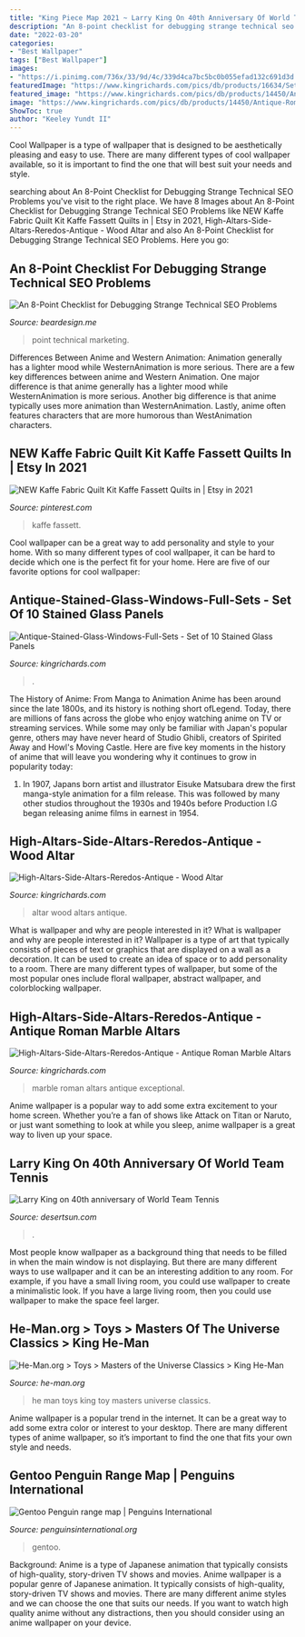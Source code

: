 ```yaml
---
title: "King Piece Map 2021 ~ Larry King On 40th Anniversary Of World Team Tennis"
description: "An 8-point checklist for debugging strange technical seo problems"
date: "2022-03-20"
categories:
- "Best Wallpaper"
tags: ["Best Wallpaper"]
images:
- "https://i.pinimg.com/736x/33/9d/4c/339d4ca7bc5bc0b055efad132c691d3d.jpg"
featuredImage: "https://www.kingrichards.com/pics/db/products/16634/Set-of-10-Stained-Glass-Panels-56450.jpg"
featured_image: "https://www.kingrichards.com/pics/db/products/14450/Antique-Roman-Marble-Altars-with-Exceptional-Details-49086-watermark.jpg"
image: "https://www.kingrichards.com/pics/db/products/14450/Antique-Roman-Marble-Altars-with-Exceptional-Details-49086-watermark.jpg"
ShowToc: true
author: "Keeley Yundt II"
---
```



Cool Wallpaper is a type of wallpaper that is designed to be aesthetically pleasing and easy to use. There are many different types of cool wallpaper available, so it is important to find the one that will best suit your needs and style.

	

		
searching about An 8-Point Checklist for Debugging Strange Technical SEO Problems you've visit to the right place. We have 8 Images about An 8-Point Checklist for Debugging Strange Technical SEO Problems like NEW Kaffe Fabric Quilt Kit Kaffe Fassett Quilts in | Etsy in 2021, High-Altars-Side-Altars-Reredos-Antique - Wood Altar and also An 8-Point Checklist for Debugging Strange Technical SEO Problems. Here you go:
		
    
## An 8-Point Checklist For Debugging Strange Technical SEO Problems

<img loading=lazy src="https://beardesign.me/media/bear-design-content-marketing-12.jpg" onerror="this.onerror=null;this.src='https://tse4.mm.bing.net/th?id=OIP.0JMgsVPYr-lRHxNR1vanwwHaE6&amp;pid=15.1';" alt="An 8-Point Checklist for Debugging Strange Technical SEO Problems">

_Source: beardesign.me_

>point technical marketing. 

	

Differences Between Anime and Western Animation: Animation generally has a lighter mood while WesternAnimation is more serious.
There are a few key differences between anime and Western Animation. One major difference is that anime generally has a lighter mood while WesternAnimation is more serious. Another big difference is that anime typically uses more animation than WesternAnimation. Lastly, anime often features characters that are more humorous than WestAnimation characters.

    
## NEW Kaffe Fabric Quilt Kit Kaffe Fassett Quilts In | Etsy In 2021

<img loading=lazy src="https://i.pinimg.com/736x/33/9d/4c/339d4ca7bc5bc0b055efad132c691d3d.jpg" onerror="this.onerror=null;this.src='https://tse4.mm.bing.net/th?id=OIP.h_6dDKGatjsro1VhfeDqrwHaJ3&amp;pid=15.1';" alt="NEW Kaffe Fabric Quilt Kit Kaffe Fassett Quilts in | Etsy in 2021">

_Source: pinterest.com_

>kaffe fassett. 

	

Cool wallpaper can be a great way to add personality and style to your home. With so many different types of cool wallpaper, it can be hard to decide which one is the perfect fit for your home. Here are five of our favorite options for cool wallpaper: 

    
## Antique-Stained-Glass-Windows-Full-Sets - Set Of 10 Stained Glass Panels

<img loading=lazy src="https://www.kingrichards.com/pics/db/products/16634/Set-of-10-Stained-Glass-Panels-56450.jpg" onerror="this.onerror=null;this.src='https://tse3.mm.bing.net/th?id=OIP.vhpkret5oGeX-pJLwJOymAHaMs&amp;pid=15.1';" alt="Antique-Stained-Glass-Windows-Full-Sets - Set of 10 Stained Glass Panels">

_Source: kingrichards.com_

>. 

	

The History of Anime: From Manga to Animation
Anime has been around since the late 1800s, and its history is nothing short ofLegend. Today, there are millions of fans across the globe who enjoy watching anime on TV or streaming services. While some may only be familiar with Japan's popular genre, others may have never heard of Studio Ghibli, creators of Spirited Away and Howl's Moving Castle. Here are five key moments in the history of anime that will leave you wondering why it continues to grow in popularity today:
1) In 1907, Japans born artist and illustrator Eisuke Matsubara drew the first manga-style animation for a film release. This was followed by many other studios throughout the 1930s and 1940s before Production I.G began releasing anime films in earnest in 1954.

    
## High-Altars-Side-Altars-Reredos-Antique - Wood Altar

<img loading=lazy src="https://www.kingrichards.com/pics/db/products/16445/Wood-Altar-55637.jpg" onerror="this.onerror=null;this.src='https://tse1.mm.bing.net/th?id=OIP.L5jElQ2h5HygFHgdoo7WTwAAAA&amp;pid=15.1';" alt="High-Altars-Side-Altars-Reredos-Antique - Wood Altar">

_Source: kingrichards.com_

>altar wood altars antique. 

	

What is wallpaper and why are people interested in it?
What is wallpaper and why are people interested in it?
Wallpaper is a type of art that typically consists of pieces of text or graphics that are displayed on a wall as a decoration. It can be used to create an idea of space or to add personality to a room. There are many different types of wallpaper, but some of the most popular ones include floral wallpaper, abstract wallpaper, and colorblocking wallpaper.

    
## High-Altars-Side-Altars-Reredos-Antique - Antique Roman Marble Altars

<img loading=lazy src="https://www.kingrichards.com/pics/db/products/14450/Antique-Roman-Marble-Altars-with-Exceptional-Details-49086-watermark.jpg" onerror="this.onerror=null;this.src='https://tse1.mm.bing.net/th?id=OIP.GfBiabPqbGIgtENtA6z09AHaJ4&amp;pid=15.1';" alt="High-Altars-Side-Altars-Reredos-Antique - Antique Roman Marble Altars">

_Source: kingrichards.com_

>marble roman altars antique exceptional. 

	

Anime wallpaper is a popular way to add some extra excitement to your home screen. Whether you’re a fan of shows like Attack on Titan or Naruto, or just want something to look at while you sleep, anime wallpaper is a great way to liven up your space.

    
## Larry King On 40th Anniversary Of World Team Tennis

<img loading=lazy src="https://media.gannett-cdn.com/palmsprings/41188256001/201503/3859/41188256001_4117156458001_4117116070001-vs.jpg?pubId=41188256001&amp;width=NaN&amp;disable=upscale&amp;format=pjpg&amp;auto=webp" onerror="this.onerror=null;this.src='https://tse3.mm.bing.net/th?id=OIP.uwzAojXnZAxCz1nSgYBQZAHaEK&amp;pid=15.1';" alt="Larry King on 40th anniversary of World Team Tennis">

_Source: desertsun.com_

>. 

	

Most people know wallpaper as a background thing that needs to be filled in when the main window is not displaying. But there are many different ways to use wallpaper and it can be an interesting addition to any room. For example, if you have a small living room, you could use wallpaper to create a minimalistic look. If you have a large living room, then you could use wallpaper to make the space feel larger.

    
## He-Man.org &gt; Toys &gt; Masters Of The Universe Classics &gt; King He-Man

<img loading=lazy src="https://www.he-man.org/assets/images/collect_toy/kinghe-man09_full.jpg" onerror="this.onerror=null;this.src='https://tse4.mm.bing.net/th?id=OIP.Vr29DyUDSRx1jhqNMGxduAHaLH&amp;pid=15.1';" alt="He-Man.org &gt; Toys &gt; Masters of the Universe Classics &gt; King He-Man">

_Source: he-man.org_

>he man toys king toy masters universe classics. 

	

Anime wallpaper is a popular trend in the internet. It can be a great way to add some extra color or interest to your desktop. There are many different types of anime wallpaper, so it’s important to find the one that fits your own style and needs.

    
## Gentoo Penguin Range Map | Penguins International

<img loading=lazy src="https://www.penguinsinternational.org/wp-content/uploads/2019/09/Gentoo-Penguin-range-map-768x329.jpg" onerror="this.onerror=null;this.src='https://tse4.mm.bing.net/th?id=OIP.8RZiZojPXVxf6tneXBrrsQHaDL&amp;pid=15.1';" alt="Gentoo Penguin range map | Penguins International">

_Source: penguinsinternational.org_

>gentoo. 

	

Background: Anime is a type of Japanese animation that typically consists of high-quality, story-driven TV shows and movies.
Anime wallpaper is a popular genre of Japanese animation. It typically consists of high-quality, story-driven TV shows and movies. There are many different anime styles and we can choose the one that suits our needs. If you want to watch high quality anime without any distractions, then you should consider using an anime wallpaper on your device.

